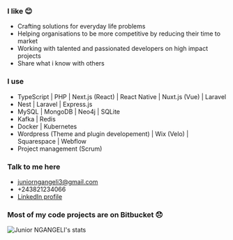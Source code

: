 ### I like 😊
* Crafting solutions for everyday life problems
* Helping organisations to be more competitive by reducing their time to market
* Working with talented and passionated developers on high impact projects
* Share what i know with others

### I use 
* TypeScript | PHP | Next.js (React) | React Native | Nuxt.js (Vue) | Laravel
* Nest | Laravel | Express.js
* MySQL | MongoDB | Neo4j | SQLite
* Kafka | Redis
* Docker | Kubernetes
* Wordpress (Theme and plugin developement) | Wix (Velo) | Squarespace | Webflow
* Project management (Scrum)

### Talk to me here
* juniorngangeli3@gmail.com
* +243821234066
* [LinkedIn profile](https://www.linkedin.com/in/junior-ngangeli/)

### Most of my code projects are on Bitbucket 😞

<img src="https://myreadme.vercel.app/api/embed/juniorngangeli?panels=userstatistics,commitgraph" alt="Junior NGANGELI's stats" />


